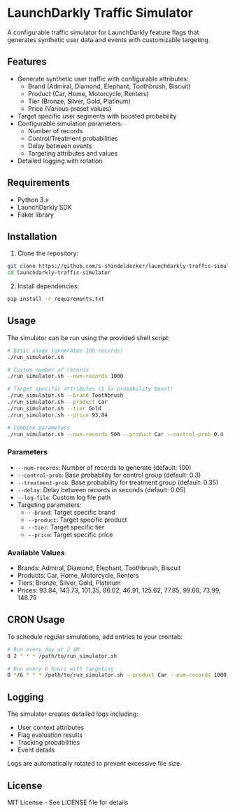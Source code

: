 # LaunchDarkly Traffic Simulator

A configurable traffic simulator for LaunchDarkly feature flags that generates synthetic user data and events with customizable targeting.

## Features

- Generate synthetic user traffic with configurable attributes:
  - Brand (Admiral, Diamond, Elephant, Toothbrush, Biscuit)
  - Product (Car, Home, Motorcycle, Renters)
  - Tier (Bronze, Silver, Gold, Platinum)
  - Price (Various preset values)
- Target specific user segments with boosted probability
- Configurable simulation parameters:
  - Number of records
  - Control/Treatment probabilities
  - Delay between events
  - Targeting attributes and values
- Detailed logging with rotation

## Requirements

- Python 3.x
- LaunchDarkly SDK
- Faker library

## Installation

1. Clone the repository:
```bash
git clone https://github.com/s-shindeldecker/launchdarkly-traffic-simulator.git
cd launchdarkly-traffic-simulator
```

2. Install dependencies:
```bash
pip install -r requirements.txt
```

## Usage

The simulator can be run using the provided shell script:

```bash
# Basic usage (generates 100 records)
./run_simulator.sh

# Custom number of records
./run_simulator.sh --num-records 1000

# Target specific attributes (1.5x probability boost)
./run_simulator.sh --brand Toothbrush
./run_simulator.sh --product Car
./run_simulator.sh --tier Gold
./run_simulator.sh --price 93.84

# Combine parameters
./run_simulator.sh --num-records 500 --product Car --control-prob 0.4 --treatment-prob 0.45
```

### Parameters

- `--num-records`: Number of records to generate (default: 100)
- `--control-prob`: Base probability for control group (default: 0.3)
- `--treatment-prob`: Base probability for treatment group (default: 0.35)
- `--delay`: Delay between records in seconds (default: 0.05)
- `--log-file`: Custom log file path
- Targeting parameters:
  - `--brand`: Target specific brand
  - `--product`: Target specific product
  - `--tier`: Target specific tier
  - `--price`: Target specific price

### Available Values

- Brands: Admiral, Diamond, Elephant, Toothbrush, Biscuit
- Products: Car, Home, Motorcycle, Renters
- Tiers: Bronze, Silver, Gold, Platinum
- Prices: 93.84, 143.73, 101.35, 86.02, 46.91, 125.62, 77.85, 99.68, 73.99, 148.79

## CRON Usage

To schedule regular simulations, add entries to your crontab:

```bash
# Run every day at 2 AM
0 2 * * * /path/to/run_simulator.sh

# Run every 6 hours with targeting
0 */6 * * * /path/to/run_simulator.sh --product Car --num-records 1000
```

## Logging

The simulator creates detailed logs including:
- User context attributes
- Flag evaluation results
- Tracking probabilities
- Event details

Logs are automatically rotated to prevent excessive file size.

## License

MIT License - See LICENSE file for details
